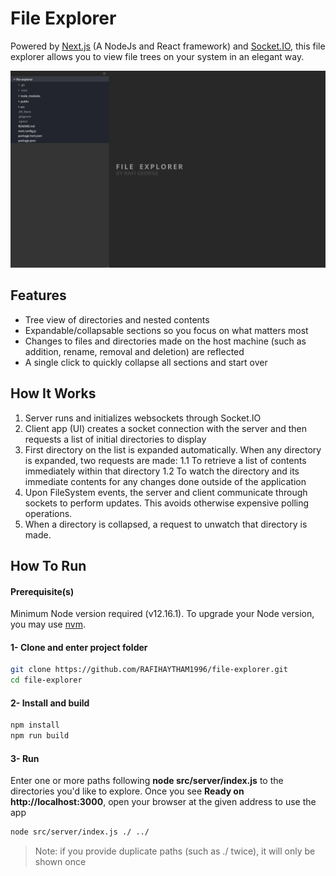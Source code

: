 # File Explorer

Powered by [Next.js](https://nextjs.org/) (A NodeJs and React framework) and [Socket.IO](https://socket.io/), this file explorer allows you to view file trees on your system in an elegant way.

![File Explorer sample view](./file-explorer-sample.png)

## Features

- Tree view of directories and nested contents
- Expandable/collapsable sections so you focus on what matters most
- Changes to files and directories made on the host machine (such as addition, rename, removal and deletion) are reflected
- A single click to quickly collapse all sections and start over


## How It Works
1. Server runs and initializes websockets through Socket.IO
2. Client app (UI) creates a socket connection with the server and then requests a list of initial directories to display
3. First directory on the list is expanded automatically. When any directory is expanded, two requests are made:
  1.1 To retrieve a list of contents immediately within that directory
  1.2 To watch the directory and its immediate contents for any changes done outside of the application
4. Upon FileSystem events, the server and client communicate through sockets to perform updates. This avoids otherwise expensive polling operations.
5. When a directory is collapsed, a request to unwatch that directory is made.

## How To Run

#### Prerequisite(s)
Minimum Node version required (v12.16.1). To upgrade your Node version, you may use [nvm](https://github.com/nvm-sh/nvm).

#### 1- Clone and enter project folder

```sh
git clone https://github.com/RAFIHAYTHAM1996/file-explorer.git
cd file-explorer
```

#### 2- Install and build
```sh
npm install
npm run build
```

#### 3- Run
Enter one or more paths following **node src/server/index.js** to the directories you'd like to explore. Once you see **Ready on http://localhost:3000**, open your browser at the given address to use the app
```sh
node src/server/index.js ./ ../
```

> Note: if you provide duplicate paths (such as ./ twice), it will only be shown once


